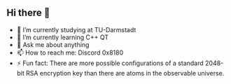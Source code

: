 ## Hi there 👋

- 🔭 I’m currently studying at TU-Darmstadt
- 🌱 I’m currently learning C++ QT
- 💬 Ask me about anything
- 📫 How to reach me: Discord 0x8180
- ⚡ Fun fact: There are more possible configurations of a standard 2048-bit RSA encryption key than there are atoms in the observable universe.
